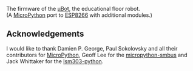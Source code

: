 
The firmware of the [μBot][uBot], the educational floor robot.  
(A [MicroPython][MP] port to [ESP8266][ESP] with additional modules.)  
  
  
## Acknowledgements

I would like to thank Damien P. George, Paul Sokolovsky and all their contributors for [MicroPython][MP], Geoff Lee for the [micropython-smbus][SMBUS] and Jack Whittaker for the [lsm303-python][LSM303].


[uBot]: https://github.com/hu-zza/uBot
[ESP]: https://en.wikipedia.org/wiki/ESP8266
[MP]: https://github.com/micropython/micropython
[SMBUS]: https://github.com/gkluoe/micropython-smbus
[LSM303]: https://github.com/jackw01/lsm303-python
